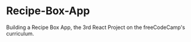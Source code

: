 # Recipe-Box-App
Building a Recipe Box App, the 3rd React Project on the freeCodeCamp's curriculum. 
